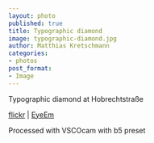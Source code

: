 ```yaml
---
layout: photo
published: true
title: Typographic diamond
image: typographic-diamond.jpg
author: Matthias Kretschmann
categories:
- photos
post_format:
- Image
---
```


Typographic diamond at Hobrechtstraße

[flickr](https://www.flickr.com/photos/krema/13229327324/) | [EyeEm](http://www.eyeem.com/p/32659836)

Processed with VSCOcam with b5 preset